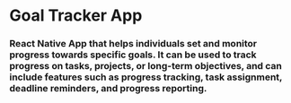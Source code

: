 # Goal Tracker App

### React Native App that helps individuals set and monitor progress towards specific goals. It can be used to track progress on tasks, projects, or long-term objectives, and can include features such as progress tracking, task assignment, deadline reminders, and progress reporting.
